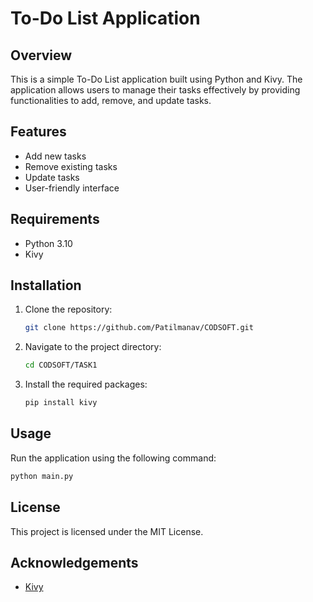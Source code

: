 # To-Do List Application

## Overview
This is a simple To-Do List application built using Python and Kivy. The application allows users to manage their tasks effectively by providing functionalities to add, remove, and update tasks.

## Features
- Add new tasks
- Remove existing tasks
- Update tasks
- User-friendly interface

## Requirements
- Python 3.10
- Kivy

## Installation
1. Clone the repository:
   ```bash
   git clone https://github.com/Patilmanav/CODSOFT.git
   ```
2. Navigate to the project directory:
   ```bash
   cd CODSOFT/TASK1
   ```
3. Install the required packages:
   ```bash
   pip install kivy
   ```

## Usage
Run the application using the following command:
```bash
python main.py
```


## License
This project is licensed under the MIT License.

## Acknowledgements
- [Kivy](https://kivy.org/)

